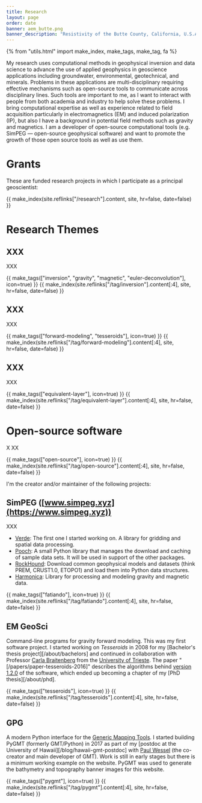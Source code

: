 ```yaml
---
title: Research
layout: page
order: date
banner: aem_butte.png
banner_description: "Resistivity of the Butte County, California, U.S.A"
---
```


{% from "utils.html" import make_index, make_tags, make_tag, fa %}


My research uses computational methods in geophysical inversion and data science to advance the use of  applied geophysics in geoscience applications including groundwater, environmental, geotechnical, and minerals. Problems in these applications are multi-disciplinary requiring effective mechanisms such as open-source tools to communicate across disciplinary lines. Such tools are important to me, as I want to interact with people from both academia and industry to help solve these problems. I bring computational expertise as well as experience related to field acquisition particularly in electromagnetics (EM) and induced polarization (IP), but also I have a background in potential field methods such as gravity and magnetics. I am a developer of open-source computational tools (e.g. SimPEG — open-source geophysical software) and want to promote the growth of those open source tools as well as use them. 

# Grants

These are funded research projects in which I participate as a principal geoscientist:

<div class="research-index">
    {{ make_index(site.reflinks["/research"].content, site, hr=false, date=false) }}
</div>


# Research Themes

## XXX

XXX

<div class="research-index">
    {{ make_tags(["inversion", "gravity", "magnetic", "euler-deconvolution"], icon=true) }}
    {{ make_index(site.reflinks["/tag/inversion"].content[:4], site, hr=false, date=false) }}
</div>


## XXX

XXX

<div class="research-index">
    {{ make_tags(["forward-modeling", "tesseroids"], icon=true) }}
    {{ make_index(site.reflinks["/tag/forward-modeling"].content[:4], site, hr=false, date=false) }}
</div>


## XXX

XXX

<div class="research-index">
    {{ make_tags(["equivalent-layer"], icon=true) }}
    {{ make_index(site.reflinks["/tag/equivalent-layer"].content[:4], site, hr=false, date=false) }}
</div>


# Open-source software

X
XX
<div class="research-index">
    {{ make_tags(["open-source"], icon=true) }}
    {{ make_index(site.reflinks["/tag/open-source"].content[:4], site, hr=false, date=false) }}
</div>

I'm the creator and/or maintainer of the following projects:

<div class="research-index">
</div>


## SimPEG ([www.simpeg.xyz](https://www.simpeg.xyz))

XXX

* [Verde](https://www.fatiando.org/verde/): The first one I started working on. A
  library for gridding and spatial data processing.
* [Pooch](https://www.fatiando.org/pooch/): A small Python library that manages the
  download and caching of sample data sets. It will be used in support of the other
  packages.
* [RockHound](https://www.fatiando.org/rockhound/): Download common geophysical models
  and datasets (think PREM, CRUST1.0, ETOPO1) and load them into Python data structures.
* [Harmonica](https://www.fatiando.org/harmonica/dev/): Library for processing and
  modeling gravity and magnetic data.

<div class="research-index">
    {{ make_tags(["fatiando"], icon=true) }}
    {{ make_index(site.reflinks["/tag/fatiando"].content[:4], site, hr=false, date=false) }}
</div>

## EM GeoSci

Command-line programs for gravity forward modeling. This was my first software
project. I started working on *Tesseroids* in 2008 for my [Bachelor's thesis
project][/about/bachelors] and continued in collaboration with Professor [Carla
Braitenberg](https://www2.units.it/braitenberg/) from the [University of
Trieste](https://dmg.units.it/). The paper "[/papers/paper-tesseroids-2016]"
describes the algorithms behind [version
1.2.0](https://doi.org/10.5281/zenodo.16033) of the software, which ended up
becoming a chapter of my [PhD thesis][/about/phd].

<div class="research-index">
    {{ make_tags(["tesseroids"], icon=true) }}
    {{ make_index(site.reflinks["/tag/tesseroids"].content[:4], site, hr=false, date=false) }}
</div>

## GPG

A modern Python interface for the [Generic Mapping Tools](http://gmt.soest.hawaii.edu/).
I started building PyGMT (formerly GMT/Python) in 2017 as part of my
[postdoc at the University of Hawaii][/blog/hawaii-gmt-postdoc] with
[Paul Wessel](http://www.soest.hawaii.edu/wessel) (the co-creator and main developer of
GMT).
Work is still in early stages but there is a minimum working example on the
website. PyGMT was used to generate the bathymetry and topography banner
images for this website.

<div class="research-index">
    {{ make_tags(["pygmt"], icon=true) }}
    {{ make_index(site.reflinks["/tag/pygmt"].content[:4], site, hr=false, date=false) }}
</div>
